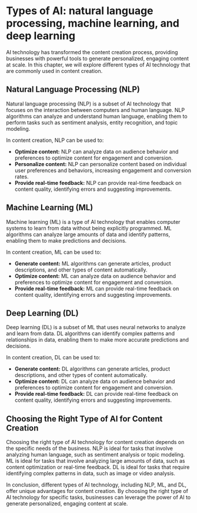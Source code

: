 Types of AI: natural language processing, machine learning, and deep learning
==========================================================================================================================================

AI technology has transformed the content creation process, providing businesses with powerful tools to generate personalized, engaging content at scale. In this chapter, we will explore different types of AI technology that are commonly used in content creation.

Natural Language Processing (NLP)
---------------------------------

Natural language processing (NLP) is a subset of AI technology that focuses on the interaction between computers and human language. NLP algorithms can analyze and understand human language, enabling them to perform tasks such as sentiment analysis, entity recognition, and topic modeling.

In content creation, NLP can be used to:

* **Optimize content:** NLP can analyze data on audience behavior and preferences to optimize content for engagement and conversion.
* **Personalize content:** NLP can personalize content based on individual user preferences and behaviors, increasing engagement and conversion rates.
* **Provide real-time feedback:** NLP can provide real-time feedback on content quality, identifying errors and suggesting improvements.

Machine Learning (ML)
---------------------

Machine learning (ML) is a type of AI technology that enables computer systems to learn from data without being explicitly programmed. ML algorithms can analyze large amounts of data and identify patterns, enabling them to make predictions and decisions.

In content creation, ML can be used to:

* **Generate content:** ML algorithms can generate articles, product descriptions, and other types of content automatically.
* **Optimize content:** ML can analyze data on audience behavior and preferences to optimize content for engagement and conversion.
* **Provide real-time feedback:** ML can provide real-time feedback on content quality, identifying errors and suggesting improvements.

Deep Learning (DL)
------------------

Deep learning (DL) is a subset of ML that uses neural networks to analyze and learn from data. DL algorithms can identify complex patterns and relationships in data, enabling them to make more accurate predictions and decisions.

In content creation, DL can be used to:

* **Generate content:** DL algorithms can generate articles, product descriptions, and other types of content automatically.
* **Optimize content:** DL can analyze data on audience behavior and preferences to optimize content for engagement and conversion.
* **Provide real-time feedback:** DL can provide real-time feedback on content quality, identifying errors and suggesting improvements.

Choosing the Right Type of AI for Content Creation
--------------------------------------------------

Choosing the right type of AI technology for content creation depends on the specific needs of the business. NLP is ideal for tasks that involve analyzing human language, such as sentiment analysis or topic modeling. ML is ideal for tasks that involve analyzing large amounts of data, such as content optimization or real-time feedback. DL is ideal for tasks that require identifying complex patterns in data, such as image or video analysis.

In conclusion, different types of AI technology, including NLP, ML, and DL, offer unique advantages for content creation. By choosing the right type of AI technology for specific tasks, businesses can leverage the power of AI to generate personalized, engaging content at scale.
